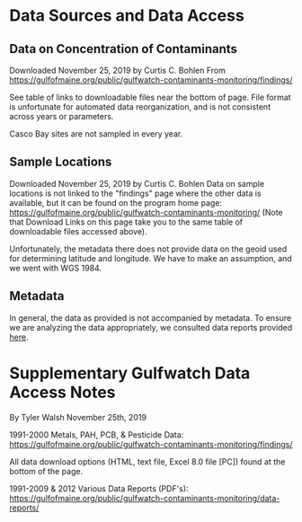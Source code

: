 # Data Sources and Data Access
## Data on Concentration of Contaminants
Downloaded November 25, 2019 by Curtis C. Bohlen From 
https://gulfofmaine.org/public/gulfwatch-contaminants-monitoring/findings/

See table of links to downloadable files near the bottom of page.
File format is unfortunate for automated data reorganization, and is not consistent across years or parameters.

Casco Bay sites are not sampled in every year.

## Sample Locations
Downloaded November 25, 2019 by Curtis C. Bohlen
Data on sample locations is not linked to the "findings" page where the other data is available, but it can be found on the program home page:
https://gulfofmaine.org/public/gulfwatch-contaminants-monitoring/ (Note that Download Links on this page take you to the same table of downloadable files accessed above).

Unfortunately, the metadata there does not provide data on the geoid used for determining latitude and longitude. We have to make an assumption, and we went with WGS 1984.

## Metadata
In general, the data as provided is not accompanied by metadata.  To ensure we are analyzing the data appropriately, we consulted data reports provided [here](https://gulfofmaine.org/public/gulfwatch-contaminants-monitoring/data-reports/).

# Supplementary Gulfwatch Data Access Notes
By Tyler Walsh
November 25th, 2019

1991-2000 Metals, PAH, PCB, & Pesticide Data: https://gulfofmaine.org/public/gulfwatch-contaminants-monitoring/findings/

All data download options (HTML, text file, Excel 8.0 file [PC]) found at the bottom of the page.

1991-2009 & 2012 Various Data Reports (PDF's): https://gulfofmaine.org/public/gulfwatch-contaminants-monitoring/data-reports/